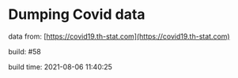 Dumping Covid data
==================
                        
data from: [https://covid19.th-stat.com](https://covid19.th-stat.com)

build: #58

build time: 2021-08-06 11:40:25
